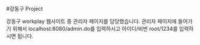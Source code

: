 #강동구 Project

강동구 workplay 웹사이트 중 관리자 페이지를 담당했습니다.
관리자 페이지에 들어가기 위해서 localhost:8080/admin.do를 입력하시고 아이디/비번 root/1234를 입력하시면 됩니다.